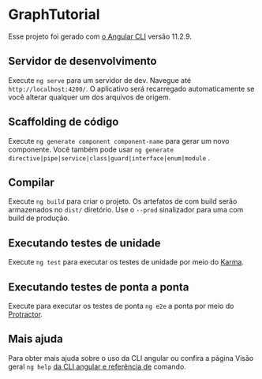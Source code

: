 # <a name="graphtutorial"></a>GraphTutorial

Esse projeto foi gerado com [o Angular CLI](https://github.com/angular/angular-cli) versão 11.2.9.

## <a name="development-server"></a>Servidor de desenvolvimento

Execute `ng serve` para um servidor de dev. Navegue até `http://localhost:4200/`. O aplicativo será recarregado automaticamente se você alterar qualquer um dos arquivos de origem.

## <a name="code-scaffolding"></a>Scaffolding de código

Execute `ng generate component component-name` para gerar um novo componente. Você também pode usar `ng generate directive|pipe|service|class|guard|interface|enum|module` .

## <a name="build"></a>Compilar

Execute `ng build` para criar o projeto. Os artefatos de com build serão armazenados no `dist/` diretório. Use o `--prod` sinalizador para uma com build de produção.

## <a name="running-unit-tests"></a>Executando testes de unidade

Execute `ng test` para executar os testes de unidade por meio do [Karma](https://karma-runner.github.io).

## <a name="running-end-to-end-tests"></a>Executando testes de ponta a ponta

Execute para executar os testes de ponta `ng e2e` a ponta por meio do [Protractor](http://www.protractortest.org/).

## <a name="further-help"></a>Mais ajuda

Para obter mais ajuda sobre o uso da CLI angular ou confira a página Visão geral `ng help` [da CLI angular e referência de](https://angular.io/cli) comando.

